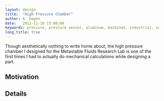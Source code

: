 ```yaml
---
layout: design
title:  "High Pressure Chamber"
author: A. Hagen
date:   2011-11-10 15:00:00
keywords: pressure, pressure vessel, aluminum, machined, industrial, solidworks
long_title: true
---
```


Though aesthetically nothing to write home about, the high pressure chamber I
designed for the Metastable Fluids Research Lab is one of the first times I had
to actually do mechanical calculations while designing a part.

## Motivation

## Details
